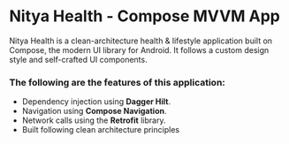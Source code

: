 # Nitya Health - Compose MVVM App

Nitya Health is a clean-architecture health & lifestyle application built on Compose, the modern UI library for Android. It follows a custom design style and self-crafted UI components.

### The following are the features of this application:
- Dependency injection using **Dagger Hilt**.
- Navigation using **Compose Navigation**.
- Network calls using the **Retrofit** library.
- Built following clean architecture principles 
